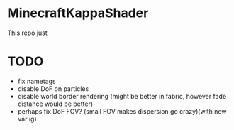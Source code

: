 # MinecraftKappaShader

This repo just 

# TODO
- fix nametags
- disable DoF on particles
- disable world border rendering (might be better in fabric, however fade distance would be better)
- perhaps fix DoF FOV? (small FOV makes dispersion go crazy)(with new var ig)
